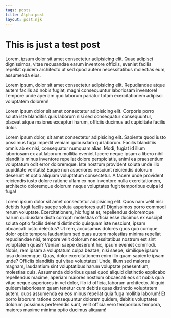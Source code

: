 ```yaml
---
tags: posts
title: Alpha post
layout: post.njk
---
```


# This is just a test post

Lorem, ipsum dolor sit amet consectetur adipisicing elit. Quae adipisci dignissimos, vitae recusandae earum inventore officiis, eveniet facilis repellat quidem architecto ut sed quod autem necessitatibus molestias eum, assumenda eius.

Lorem ipsum, dolor sit amet consectetur adipisicing elit. Repudiandae atque autem facilis ad nobis fugiat, magni consequuntur laboriosam inventore! Tempore unde aperiam quo laborum pariatur totam exercitationem adipisci voluptatem dolorem!

Lorem ipsum dolor sit amet consectetur adipisicing elit. Corporis porro soluta iste blanditiis quis laborum nisi sed consequatur consequuntur, placeat atque maiores excepturi harum, officiis ducimus ad cupiditate facilis dolor.

Lorem ipsum dolor, sit amet consectetur adipisicing elit. Sapiente quod iusto possimus fuga impedit veniam quibusdam qui laborum. Facilis blanditiis omnis ab ex nisi, consequatur numquam alias. Modi, fugiat id illum laboriosam ex aut laborum mollitia eveniet facere neque ipsam a libero nihil blanditiis minus inventore repellat dolore perspiciatis, animi ea praesentium voluptatum odit error doloremque. Iste nostrum provident soluta unde illo cupiditate veritatis! Eaque non asperiores nesciunt reiciendis dolorum deserunt et optio aliquam voluptatum consectetur. A facere unde provident reiciendis iusto dolore ratione ullam ex non inventore nulla exercitationem, architecto doloremque dolorum neque voluptates fugit temporibus culpa id fuga!

Lorem ipsum dolor sit amet consectetur adipisicing elit. Quos nam velit nisi debitis fugit facilis saepe soluta asperiores aut? Dignissimos porro commodi rerum voluptate. Exercitationem, hic fugiat et, repellendus doloremque harum quibusdam dicta corrupti molestias officia esse ducimus ex suscipit soluta optio facilis deleniti distinctio quisquam iste nesciunt, ipsam obcaecati iusto delectus? Ut rem, accusamus dolores quos quo cumque dolor optio tempora laudantium sed quas autem molestias minima repellat repudiandae nisi, tempore velit dolorum necessitatibus nostrum est sint voluptatem quasi? Veniam saepe deserunt hic, ipsum eveniet commodi. Nobis, rem ipsam a voluptatum culpa beatae, nisi saepe, similique ipsum ipsa doloremque. Quas, dolor exercitationem enim illo quam sapiente ipsam unde? Officiis blanditiis qui vitae voluptates! Unde, illum sed maiores magnam, laudantium sint voluptatibus harum voluptate praesentium, molestias quis. Assumenda doloribus quasi quod aliquid distinctio explicabo repellendus maxime, aperiam maiores nostrum obcaecati eos sit nobis quia vitae neque asperiores in vel dolor, illo id officia, laborum architecto. Aliquid quidem laboriosam quam tenetur cum debitis quas distinctio voluptatem autem, quos assumenda ea eos minus repellat quia fuga mollitia laborum! Et porro laborum ratione consequuntur dolorem quidem, debitis voluptates dolorum possimus perferendis sunt, velit officia vero temporibus tempora, maiores maxime minima optio ducimus aliquam!